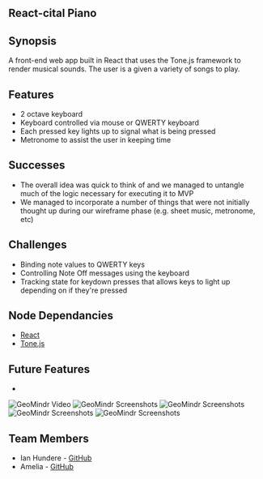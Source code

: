 ## React-cital Piano

## Synopsis
A front-end web app built in React that uses the Tone.js framework to render musical sounds. The user is a given a variety of songs to play.

## Features
- 2 octave keyboard
- Keyboard controlled via mouse or QWERTY keyboard
- Each pressed key lights up to signal what is being pressed
- Metronome to assist the user in keeping time

## Successes
- The overall idea was quick to think of and we managed to untangle much of the logic necessary for executing it to MVP
- We managed to incorporate a number of things that were not initially thought up during our wireframe phase (e.g. sheet music, metronome, etc)

## Challenges
- Binding note values to QWERTY keys
- Controlling Note Off messages using the keyboard
- Tracking state for keydown presses that allows keys to light up depending on if they're pressed

## Node Dependancies
- [React](https://www.npmjs.com/package/react)
- [Tone.js](https://tonejs.github.io)

## Future Features
- 

![GeoMindr Video](assests/geomindr.gif)
![GeoMindr Screenshots](assests/screenshot1.png)
![GeoMindr Screenshots](assests/screenshot2.png)
![GeoMindr Screenshots](assests/screenshot3.png)
![GeoMindr Screenshots](assests/screenshot4.png)

## Team Members
- Ian Hundere - [GitHub](https://github.com/ianhundere)
- Amelia - [GitHub](https://github.com/Amelia678)
